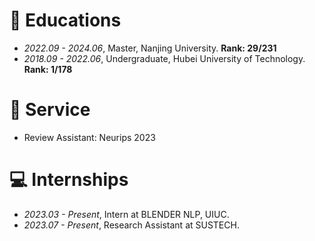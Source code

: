 
# 📖 Educations
- *2022.09 - 2024.06*, Master, Nanjing University. **Rank: 29/231**
- *2018.09 - 2022.06*, Undergraduate, Hubei University of Technology. **Rank: 1/178**

# 📌 Service
- Review Assistant: Neurips 2023
  
# 💻 Internships
- *2023.03 - Present*, Intern at BLENDER NLP, UIUC.
- *2023.07 - Present*, Research Assistant at SUSTECH.
